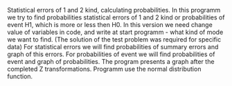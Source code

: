Statistical errors of 1 and 2 kind, calculating probabilities. 
In this programm we try to find probabilities statistical errors of 1 and 2 kind or probabilities of event H1, which is more or less then
H0.
In this version we need change value of variables in code, and write at start programm - what kind of mode we want to find. 
(The solution of the test problem was required for specific data)
For statistical errors we will find probabilities of summary errors and graph of this errors. 
For probabilities of event we will find probabilities of event and graph of probabilities.
The program presents a graph after the completed Z transformations. 
Programm use the normal distribution function.

